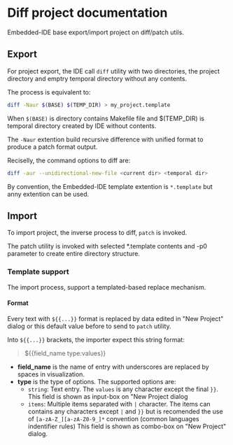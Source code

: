 # Diff project documentation

Embedded-IDE base export/import project on diff/patch utils.

## Export

For project export, the IDE call `diff` utility with two directories, the project directory and emptry temporal directory without any contents.

The process is equivalent to:
```bash
diff -Naur $(BASE) $(TEMP_DIR) > my_project.template
```
When `$(BASE)` is directory contains Makefile file and $(TEMP_DIR) is temporal directory created by IDE without contents.

The `-Naur` extention build recursive difference with unified format to produce a patch format output.

Reciselly, the command options to diff are:

```bash
diff -aur --unidirectional-new-file <current dir> <temporal dir>
```

By convention, the Embedded-IDE template extention is `*.template` but anny extention can be used.

## Import

To import project, the inverse process to diff, `patch` is invoked.

The patch utility is invoked with selected *.template contents and -p0 parameter to create entire directory structure.

### Template support

The import process, support a templated-based replace mechanism.

#### Format

Every text with `${{...}}` format is replaced by data edited in "New Project" dialog or this default value before to send to `patch` utility.

Into `${{...}}` brackets, the importer expect this string format:

> ${{field_name type:values}}

  - **field_name** is the name of entry with underscores are replaced by spaces in visualization.
  - **type** is the type of options. The supported options are:
     - `string`: Text entry. The `values` is any character except the final `}}`.
     This field is shown as input-box on "New Project dialog
     - `items`: Multiple items separated with `|` character. The items can contains any characters except `|` and `}}` but is recomended the use of
     `[a-zA-Z_][a-zA-Z0-9_]*`
     convention (common languages indentifier rules)
     This field is shown as combo-box on "New Project" dialog.

